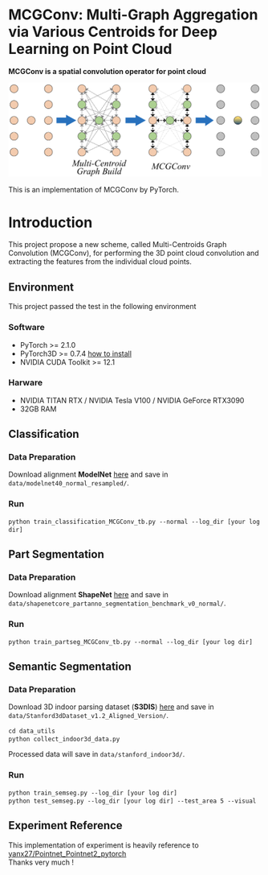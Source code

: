 # MCGConv: Multi-Graph Aggregation via Various Centroids for Deep Learning on Point Cloud

**MCGConv is a spatial convolution operator for point cloud**


![The Overview of MCGConv](https://github.com/lly007/MCGConv/blob/main/pic/overview.png "The Overview of FPAC")


This is an implementation of MCGConv by PyTorch.


# Introduction

This project propose a new scheme, called Multi-Centroids Graph Convolution (MCGConv), for performing the 3D point cloud convolution and extracting the features from the individual cloud points.



##  Environment
This project passed the test in the following environment
### Software
- PyTorch >= 2.1.0
- PyTorch3D >= 0.7.4 [how to install](https://github.com/facebookresearch/pytorch3d/blob/main/INSTALL.md)
- NVIDIA CUDA Toolkit >= 12.1

### Harware
- NVIDIA TITAN RTX / NVIDIA Tesla V100 / NVIDIA GeForce RTX3090
- 32GB RAM



## Classification
### Data Preparation
Download alignment **ModelNet** [here](https://shapenet.cs.stanford.edu/media/modelnet40_normal_resampled.zip) and save in `data/modelnet40_normal_resampled/`.

### Run
```shell
python train_classification_MCGConv_tb.py --normal --log_dir [your log dir]
```

## Part Segmentation
### Data Preparation
Download alignment **ShapeNet** [here](https://shapenet.cs.stanford.edu/media/shapenetcore_partanno_segmentation_benchmark_v0_normal.zip)  and save in `data/shapenetcore_partanno_segmentation_benchmark_v0_normal/`.
### Run
```shell
python train_partseg_MCGConv_tb.py --normal --log_dir [your log dir]
```

## Semantic Segmentation
### Data Preparation
Download 3D indoor parsing dataset (**S3DIS**) [here](http://buildingparser.stanford.edu/dataset.html)  and save in `data/Stanford3dDataset_v1.2_Aligned_Version/`.
```shell
cd data_utils
python collect_indoor3d_data.py
```
Processed data will save in `data/stanford_indoor3d/`.
### Run
```shell
python train_semseg.py --log_dir [your log dir]
python test_semseg.py --log_dir [your log dir] --test_area 5 --visual
```

## Experiment Reference
This implementation of experiment is heavily reference to [yanx27/Pointnet_Pointnet2_pytorch](https://github.com/yanx27/Pointnet_Pointnet2_pytorch)<br>
Thanks very much !
